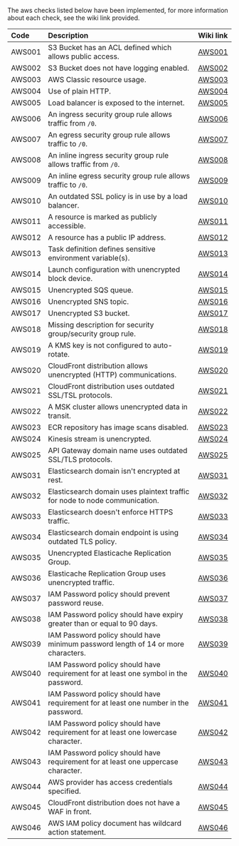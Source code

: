 The aws checks listed below have been implemented, for more information about each check, see the wiki link provided.

| Code  | Description | Wiki link |
|:-------|:-------------|:----------|
|AWS001|S3 Bucket has an ACL defined which allows public access.|[AWS001](https://github.com/tfsec/tfsec/wiki/AWS001)|
|AWS002|S3 Bucket does not have logging enabled.|[AWS002](https://github.com/tfsec/tfsec/wiki/AWS002)|
|AWS003|AWS Classic resource usage.|[AWS003](https://github.com/tfsec/tfsec/wiki/AWS003)|
|AWS004|Use of plain HTTP.|[AWS004](https://github.com/tfsec/tfsec/wiki/AWS004)|
|AWS005|Load balancer is exposed to the internet.|[AWS005](https://github.com/tfsec/tfsec/wiki/AWS005)|
|AWS006|An ingress security group rule allows traffic from `/0`.|[AWS006](https://github.com/tfsec/tfsec/wiki/AWS006)|
|AWS007|An egress security group rule allows traffic to `/0`.|[AWS007](https://github.com/tfsec/tfsec/wiki/AWS007)|
|AWS008|An inline ingress security group rule allows traffic from `/0`.|[AWS008](https://github.com/tfsec/tfsec/wiki/AWS008)|
|AWS009|An inline egress security group rule allows traffic to `/0`.|[AWS009](https://github.com/tfsec/tfsec/wiki/AWS009)|
|AWS010|An outdated SSL policy is in use by a load balancer.|[AWS010](https://github.com/tfsec/tfsec/wiki/AWS010)|
|AWS011|A resource is marked as publicly accessible.|[AWS011](https://github.com/tfsec/tfsec/wiki/AWS011)|
|AWS012|A resource has a public IP address.|[AWS012](https://github.com/tfsec/tfsec/wiki/AWS012)|
|AWS013|Task definition defines sensitive environment variable(s).|[AWS013](https://github.com/tfsec/tfsec/wiki/AWS013)|
|AWS014|Launch configuration with unencrypted block device.|[AWS014](https://github.com/tfsec/tfsec/wiki/AWS014)|
|AWS015|Unencrypted SQS queue.|[AWS015](https://github.com/tfsec/tfsec/wiki/AWS015)|
|AWS016|Unencrypted SNS topic.|[AWS016](https://github.com/tfsec/tfsec/wiki/AWS016)|
|AWS017|Unencrypted S3 bucket.|[AWS017](https://github.com/tfsec/tfsec/wiki/AWS017)|
|AWS018|Missing description for security group/security group rule.|[AWS018](https://github.com/tfsec/tfsec/wiki/AWS018)|
|AWS019|A KMS key is not configured to auto-rotate.|[AWS019](https://github.com/tfsec/tfsec/wiki/AWS019)|
|AWS020|CloudFront distribution allows unencrypted (HTTP) communications.|[AWS020](https://github.com/tfsec/tfsec/wiki/AWS020)|
|AWS021|CloudFront distribution uses outdated SSL/TSL protocols.|[AWS021](https://github.com/tfsec/tfsec/wiki/AWS021)|
|AWS022|A MSK cluster allows unencrypted data in transit.|[AWS022](https://github.com/tfsec/tfsec/wiki/AWS022)|
|AWS023|ECR repository has image scans disabled.|[AWS023](https://github.com/tfsec/tfsec/wiki/AWS023)|
|AWS024|Kinesis stream is unencrypted.|[AWS024](https://github.com/tfsec/tfsec/wiki/AWS024)|
|AWS025|API Gateway domain name uses outdated SSL/TLS protocols.|[AWS025](https://github.com/tfsec/tfsec/wiki/AWS025)|
|AWS031|Elasticsearch domain isn't encrypted at rest.|[AWS031](https://github.com/tfsec/tfsec/wiki/AWS031)|
|AWS032|Elasticsearch domain uses plaintext traffic for node to node communication.|[AWS032](https://github.com/tfsec/tfsec/wiki/AWS032)|
|AWS033|Elasticsearch doesn't enforce HTTPS traffic.|[AWS033](https://github.com/tfsec/tfsec/wiki/AWS033)|
|AWS034|Elasticsearch domain endpoint is using outdated TLS policy.|[AWS034](https://github.com/tfsec/tfsec/wiki/AWS034)|
|AWS035|Unencrypted Elasticache Replication Group.|[AWS035](https://github.com/tfsec/tfsec/wiki/AWS035)|
|AWS036|Elasticache Replication Group uses unencrypted traffic.|[AWS036](https://github.com/tfsec/tfsec/wiki/AWS036)|
|AWS037|IAM Password policy should prevent password reuse.|[AWS037](https://github.com/tfsec/tfsec/wiki/AWS037)|
|AWS038|IAM Password policy should have expiry greater than or equal to 90 days.|[AWS038](https://github.com/tfsec/tfsec/wiki/AWS038)|
|AWS039|IAM Password policy should have minimum password length of 14 or more characters.|[AWS039](https://github.com/tfsec/tfsec/wiki/AWS039)|
|AWS040|IAM Password policy should have requirement for at least one symbol in the password.|[AWS040](https://github.com/tfsec/tfsec/wiki/AWS040)|
|AWS041|IAM Password policy should have requirement for at least one number in the password.|[AWS041](https://github.com/tfsec/tfsec/wiki/AWS041)|
|AWS042|IAM Password policy should have requirement for at least one lowercase character.|[AWS042](https://github.com/tfsec/tfsec/wiki/AWS042)|
|AWS043|IAM Password policy should have requirement for at least one uppercase character.|[AWS043](https://github.com/tfsec/tfsec/wiki/AWS043)|
|AWS044|AWS provider has access credentials specified.|[AWS044](https://github.com/tfsec/tfsec/wiki/AWS044)|
|AWS045|CloudFront distribution does not have a WAF in front.|[AWS045](https://github.com/tfsec/tfsec/wiki/AWS045)|
|AWS046|AWS IAM policy document has wildcard action statement.|[AWS046](https://github.com/tfsec/tfsec/wiki/AWS046)|

